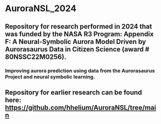 # AuroraNSL_2024

## Repository for research performed in 2024 that was funded by the NASA R3 Program: Appendix F: A Neural-Symbolic Aurora Model Driven by Aurorasaurus Data in Citizen Science (award # 80NSSC22M0256).
### Improving aurora prediction using data from the Aurorasaurus Project and neural symbolic learning.

## Repository for earlier research can be found here: https://github.com/hhelium/AuroraNSL/tree/main
